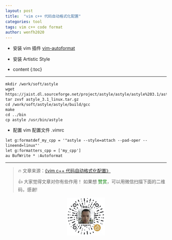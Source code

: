 ```yaml
---
layout: post
title:  "vim c++ 代码自动格式化配置"
categories: tool
tags: vim c++ code format
author: wenfh2020
---
```


* 安装 vim 插件 [vim-autoformat](https://github.com/Chiel92/vim-autoformat#default-formatprograms)
* 安装 Artistic Style



* content
{:toc}

---

```shell
mkdir /work/soft/astyle
wget https://jaist.dl.sourceforge.net/project/astyle/astyle/astyle%203.1/astyle_3.1_linux.tar.gz
tar zxvf astyle_3.1_linux.tar.gz
cd /work/soft/astyle/astyle/build/gcc
make
cd ../bin
cp astyle /usr/bin/astyle
```

* 配置 vim 配置文件 .vimrc

```shell
let g:formatdef_my_cpp = '"astyle --style=attach --pad-oper --lineend=linux"'
let g:formatters_cpp = ['my_cpp']
au BufWrite * :Autoformat
```

---

> 🔥 文章来源：[《vim c++ 代码自动格式化配置》](https://wenfh2020.com/2019/11/13/vim-cpp-code-format/)
>
> 👍 大家觉得文章对你有些作用！ 如果想 <font color=green>赞赏</font>，可以用微信扫描下面的二维码，感谢!
<div align=center><img src="/images/2020-08-06-15-49-47.png" width="120"/></div>
